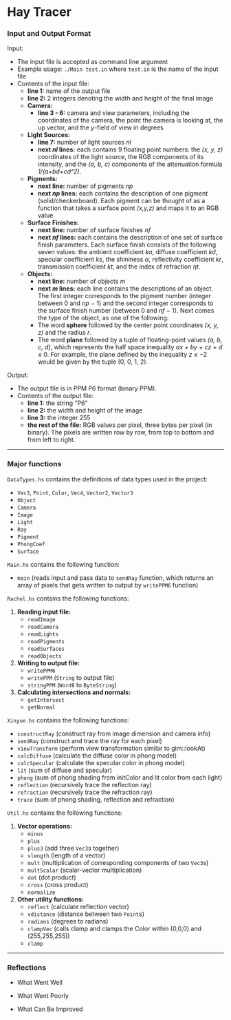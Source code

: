 # Hay Tracer

### Input and Output Format
Input:
- The input file is accepted as command line argument
- Example usage: `./Main test.in` where `test.in` is the name of the input file
- Contents of the input file:
  - **line 1:** name of the output file
  - **line 2:** 2 integers denoting the width and height of the final image
  - **Camera:**
    - **line 3 - 6:** camera and view parameters, including the coordinates of the camera, the point the camera is looking at, the up vector, and the *y*-field of view in degrees
  - **Light Sources:**
    - **line 7:** number of light sources *nl*
    - **next *nl* lines:** each contains 9 floating point numbers: the *(x, y, z)* coordinates of the light source, the RGB components of its intensity, and the *(a, b, c)* components of the attenuation formula *1/(a+bd+cd^2)*.
  - **Pigments:**
    - **next line:** number of pigments *np*
    - **next *np* lines:** each contains the description of one pigment (solid/checkerboard). Each pigment can be thought of as a function that takes a surface point *(x,y,z)* and maps it to an RGB value
  - **Surface Finishes:**
    - **next line:** number of surface finishes *nf*
    - **next *nf* lines:** each contains the description of one set of surface finish parameters. Each surface finish consists of the following seven values: the ambient coefficient *ka*, diffuse coefficient *kd*, specular coefficient *ks*, the shininess *α*, reflectivity coefficient *kr*, transmission coefficient *kt*, and the index of refraction *ηt*.
  - **Objects:**
    - **next line:** number of objects *m*
    - **next *m* lines:** each line contains the descriptions of an object. The first integer corresponds to the pigment number (integer between 0 and *np* − 1) and the second integer corresponds to the surface finish number (between 0 and *nf* − 1). Next comes the type of the object, as one of the following:
    - The word **sphere** followed by the center point coordinates *(x, y, z)* and the radius *r*.
    - The word **plane** followed by a tuple of floating-point values *(a, b, c, d)*, which represents the half space inequality *ax + by + cz + d* ≤ 0. For example, the plane defined by the inequality *z* ≤ −2 would be given by the tuple (0, 0, 1, 2).

Output:
- The output file is in PPM P6 format (binary PPM).
- Contents of the output file:
  - **line 1:** the string "P6"
  - **line 2:** the width and height of the image
  - **line 3:** the integer 255
  - **the rest of the file:** RGB values per pixel, three bytes per pixel (in binary). The pixels are written row by row, from top to bottom and from left to right.


---

### Major functions
`DataTypes.hs` contains the definitions of data types used in the project:
- `Vec3`, `Point`, `Color`, `Vec4`, `Vector2`, `Vector3`
- `Object`
- `Camera`
- `Image`
- `Light`
- `Ray`
- `Pigment`
- `PhongCoef`
- `Surface`


`Main.hs` contains the following function:
- `main` (reads input and pass data to `sendRay` function, which returns an array of pixels that gets
  written to output by `writePPM6` function)


`Rachel.hs` contains the following functions:
1. **Reading input file:**
   - `readImage`
   - `readCamera`
   - `readLights`
   - `readPigments`
   - `readSurfaces`
   - `readObjects`
2. **Writing to output file:**
   - `writePPM6`
   - `writePPM` (`String` to output file)
   - `stringPPM` (`Word8` to `ByteString`)
3. **Calculating intersections and normals:**
   - `getIntersect`
   - `getNormal`


`Xinyue.hs` contains the following functions:
- `constructRay` (construct ray from image dimension and camera info)
- `sendRay` (construct and trace the ray for each pixel)
- `viewTransform` (perform view transformation similar to glm::lookAt)
- `calcDiffuse` (calculate the diffuse color in phong model)
- `calcSpecular` (calculate the specular color in phong model)
- `lit` (sum of diffuse and specular)
- `phong` (sum of phong shading from initColor and lit color from each light)
- `reflection` (recursively trace the reflection ray)
- `refraction` (recursively trace the refraction ray)
- `trace` (sum of phong shading, reflection and refraction)


`Util.hs` contains the following functions:
1. **Vector operations:**
   - `minus`
   - `plus`
   - `plus3` (add three `Vec3`s together)
   - `vlength` (length of a vector)
   - `mult` (multiplication of corresponding components of two `Vec3`s)
   - `multScalar` (scalar-vector multiplication)
   - `dot` (dot product)
   - `cross` (cross product)
   - `normalize`
2. **Other utility functions:**
   - `reflect` (calculate reflection vector)
   - `vdistance` (distance between two `Point`s)
   - `radians` (degrees to radians)
   - `clampVec` (calls clamp and clamps the Color within (0,0,0) and (255,255,255))
   - `clamp`

---

### Reflections
- What Went Well
<!--
Generally the programming went smoothly and interesting. We together brainstorm the idea
and learnt to get out of imperative design to get used to the functional thinking style.
-->
- What Went Poorly
<!--  
write ppm

Originally implemented imperatively using for loop in C
sendRay for each pixel: tedious recursion to list comprehension
phong model sum of initColor and the lit color from each light, changes from using tedious recursion
to the usage of higher order function including foldr and map
-->
- What Can Be Improved
<!--
more objects
-->
